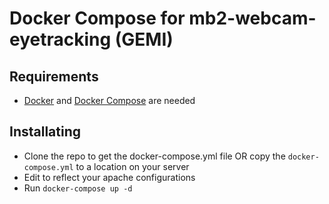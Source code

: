 # Docker Compose for mb2-webcam-eyetracking (GEMI)

## Requirements
* [Docker](https://www.docker.com/get-started) and [Docker Compose](https://docs.docker.com/compose/install/) are needed

## Installating
* Clone the repo to get the docker-compose.yml file OR copy the `docker-compose.yml` to a location on your server
* Edit to reflect your apache configurations
* Run `docker-compose up -d`
